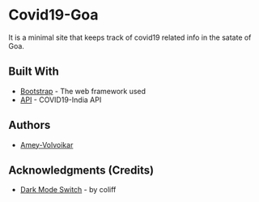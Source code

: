 # Covid19-Goa

It is a minimal site that keeps track of covid19 related info in the satate of Goa.

## Built With

* [Bootstrap](https://getbootstrap.com/) - The web framework used
* [API](https://api.covid19india.org/) - COVID19-India API

## Authors

* [Amey-Volvoikar](https://github.com/Amey-Volvoikar)

## Acknowledgments (Credits)

* [Dark Mode Switch](https://github.com/coliff/dark-mode-switch) - by coliff
